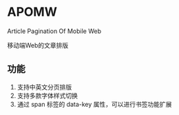 APOMW
=====

Article Pagination Of Mobile Web

移动端Web的文章排版


## 功能
1. 支持中英文分页排版
2. 支持多款字体样式切换
3. 通过 span 标签的 data-key 属性，可以进行书签功能扩展

